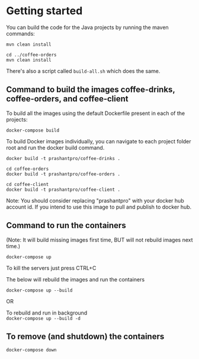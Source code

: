 
# Getting started

You can build the code for the Java projects by running the maven commands:

```cd coffee-drinks
mvn clean install

cd ../coffee-orders
mvn clean install
```

There's also a script called `build-all.sh` which does the same.

## Command to build the images coffee-drinks, coffee-orders, and coffee-client

To build all the images using the default Dockerfile present in each of the projects:

`docker-compose build`

To build Docker images individually, you can navigate to each project folder root and run the docker build command.

```cd coffee-drinks
docker build -t prashantpro/coffee-drinks .

cd coffee-orders
docker build -t prashantpro/coffee-orders .

cd coffee-client
docker build -t prashantpro/coffee-client .
```




Note: You should consider replacing "prashantpro" with your docker hub account id. If you intend to use this image to pull and publish to docker hub.


## Command to run the containers
(Note: It will build missing images first time, BUT will not rebuild images next time.)

`docker-compose up`

To kill the servers just press
CTRL+C

The below will rebuild the images and run the containers

`docker-compose up --build`

OR

To rebuild and run in background<br/>
`docker-compose up --build -d`


## To remove (and shutdown) the containers
`docker-compose down`